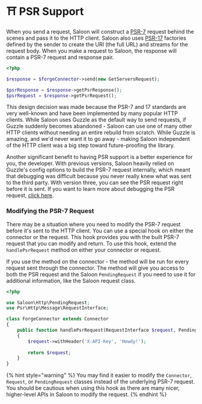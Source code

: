# ⛩ PSR Support

When you send a request, Saloon will construct a [PSR-7](https://www.php-fig.org/psr/psr-7/) request behind the scenes and pass it to the HTTP client. Saloon also uses [PSR-17](https://www.php-fig.org/psr/psr-17/) factories defined by the sender to create the URI (the full URL) and streams for the request body. When you make a request to Saloon, the response will contain a PSR-7 request and response pair.&#x20;

```php
<?php

$response = $forgeConnector->send(new GetServersRequest);

$psrResponse = $response->getPsrResponse();
$psrRequest = $response->getPsrRequest();
```

This design decision was made because the PSR-7 and 17 standards are very well-known and have been implemented by many popular HTTP clients. While Saloon uses Guzzle as the default way to send requests, if Guzzle suddenly becomes abandoned - Saloon can use one of many other HTTP clients without needing an entire rebuild from scratch. While Guzzle is amazing, and we'd never want it to go away - making Saloon independent of the HTTP client was a big step toward future-proofing the library.

Another significant benefit to having PSR support is a better experience for you, the developer. With previous versions, Saloon heavily relied on Guzzle's config options to build the PSR-7 request internally, which meant that debugging was difficult because you never really knew what was sent to the third party. With version three, you can see the PSR request right before it is sent. If you want to learn more about debugging the PSR request, [click here](../the-basics/debugging.md).

### Modifying the PSR-7 Request

There may be a situation where you need to modify the PSR-7 request before it's sent to the HTTP client. You can use a special hook on either the connector or the request. This hook provides you with the built PSR-7 request that you can modify and return. To use this hook, extend the `handlePsrRequest` method on either your connector or request.

If you use the method on the connector - the method will be run for every request sent through the connector. The method will give you access to both the PSR request and the Saloon `PendingRequest` if you need to use it for additional information, like the Saloon request class.&#x20;

```php
<?php

use Saloon\Http\PendingRequest;
use Psr\Http\Message\RequestInterface;

class ForgeConnector extends Connector
{
    public function handlePsrRequest(RequestInterface $request, PendingRequest $pendingRequest): RequestInterface
    {
        $request->withHeader('X-API-Key', 'Howdy!');
        
        return $request;
    }
}
```

{% hint style="warning" %}
You may find it easier to modify the `Connector`,  `Request`, or `PendingRequest` classes instead of the underlying PSR-7 request. You should be cautious when using this hook as there are many nicer, higher-level APIs in Saloon to modify the request.
{% endhint %}
